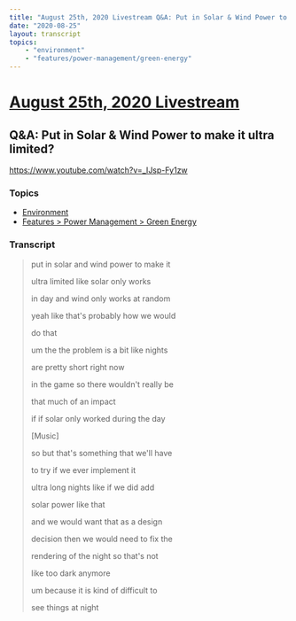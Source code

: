 ```yaml
---
title: "August 25th, 2020 Livestream Q&A: Put in Solar & Wind Power to make it ultra limited?"
date: "2020-08-25"
layout: transcript
topics:
    - "environment"
    - "features/power-management/green-energy"
---
```

# [August 25th, 2020 Livestream](../2020-08-25.md)
## Q&A: Put in Solar & Wind Power to make it ultra limited?
https://www.youtube.com/watch?v=_IJsp-Fy1zw

### Topics
* [Environment](../topics/environment.md)
* [Features > Power Management > Green Energy](../topics/features/power-management/green-energy.md)

### Transcript

> put in solar and wind power to make it
> 
> ultra limited like solar only works
> 
> in day and wind only works at random
> 
> yeah like that's probably how we would
> 
> do that
> 
> um the the problem is a bit like nights
> 
> are pretty short right now
> 
> in the game so there wouldn't really be
> 
> that much of an impact
> 
> if if solar only worked during the day
> 
> [Music]
> 
> so but that's something that we'll have
> 
> to try if we ever implement it
> 
> ultra long nights like if we did add
> 
> solar power like that
> 
> and we would want that as a design
> 
> decision then we would need to fix the
> 
> rendering of the night so that's not
> 
> like too dark anymore
> 
> um because it is kind of difficult to
> 
> see things at night
> 
